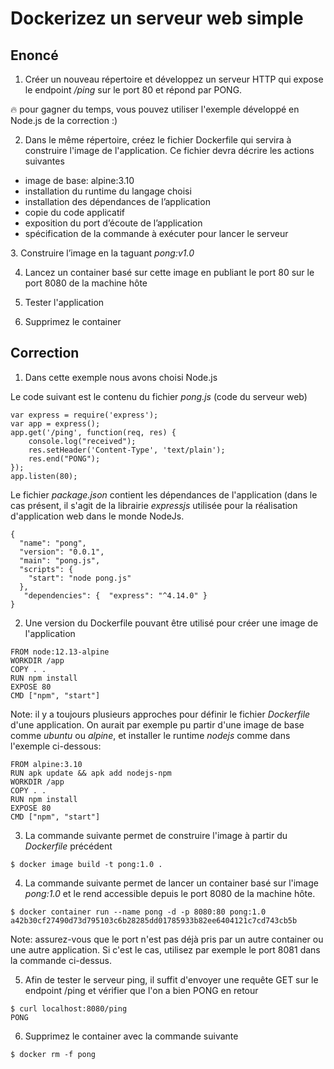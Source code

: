 # Dockerizez un serveur web simple

## Enoncé

1. Créer un nouveau répertoire et développez un serveur HTTP qui expose le endpoint */ping* sur le port 80 et répond par PONG.

:fire: pour gagner du temps, vous pouvez utiliser l'exemple développé en Node.js de la correction :)

2. Dans le même répertoire, créez le fichier Dockerfile qui servira à construire l'image de l'application. Ce fichier devra décrire les actions suivantes

- image de base: alpine:3.10
- installation du runtime du langage choisi
- installation des dépendances de l’application
- copie du code applicatif
- exposition du port d’écoute de l’application
- spécification de la commande à exécuter pour lancer le serveur


3. Construire l’image en la taguant *pong:v1.0*

4. Lancez un container basé sur cette image en publiant le port 80 sur le port 8080 de la machine hôte

5. Tester l'application

6. Supprimez le container


## Correction

1. Dans cette exemple nous avons choisi Node.js

Le code suivant est le contenu du fichier *pong.js* (code du serveur web)

```
var express = require('express');
var app = express();
app.get('/ping', function(req, res) {
    console.log("received");
    res.setHeader('Content-Type', 'text/plain');
    res.end("PONG");
});
app.listen(80);
```

Le fichier *package.json* contient les dépendances de l'application (dans le cas présent, il s'agit de la librairie *expressjs* utilisée pour la réalisation d'application web dans le monde NodeJs.

```
{
  "name": "pong",
  "version": "0.0.1",
  "main": "pong.js",
  "scripts": {
    "start": "node pong.js"
  },
   "dependencies": {  "express": "^4.14.0" }
}
```

2. Une version du Dockerfile pouvant être utilisé pour créer une image de l'application

```
FROM node:12.13-alpine
WORKDIR /app
COPY . .
RUN npm install
EXPOSE 80
CMD ["npm", "start"]
```

Note: il y a toujours plusieurs approches pour définir le fichier *Dockerfile* d'une application. On aurait par exemple pu partir d'une image de base comme *ubuntu* ou *alpine*, et installer le runtime *nodejs* comme dans l'exemple ci-dessous:

```
FROM alpine:3.10
RUN apk update && apk add nodejs-npm
WORKDIR /app
COPY . .
RUN npm install
EXPOSE 80
CMD ["npm", "start"]
```

3. La commande suivante permet de construire l'image à partir du *Dockerfile* précédent

```
$ docker image build -t pong:1.0 .
```

4. La commande suivante permet de lancer un container basé sur l'image *pong:1.0* et le rend accessible depuis le port 8080 de la machine hôte.

```
$ docker container run --name pong -d -p 8080:80 pong:1.0
a42b30cf27490d73d795103c6b28285dd01785933b82ee6404121c7cd743cb5b
```

Note: assurez-vous que le port n'est pas déjà pris par un autre container ou une autre application. Si c'est le cas, utilisez par exemple le port 8081 dans la commande ci-dessus.

5. Afin de tester le serveur ping, il suffit d'envoyer une requête GET sur le endpoint /ping et vérifier que l'on a bien PONG en retour

```
$ curl localhost:8080/ping
PONG
```

6. Supprimez le container avec la commande suivante

```
$ docker rm -f pong
```

